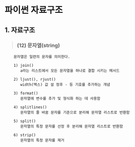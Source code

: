 # 파이썬 자료구조 

## 1. 자료구조
>   ### (12) 문자열(string)
        문자열은 일련의 문자를 의미한다.

        1) join()
           a라는 리스트에서 모든 문자열을 하나로 결합 시키는 메서드

        2) ljust(), rjust()
           width(맥스) 값 설 정후 - 등 기호를 추가하는 개념

        3) format()
           문자열에 변수를 추가 및 형식화 하는 데 사용함

        4) splitlines()
           문자열의 줄 바꿈 문자를 기준으로 분리해 문자열 리스트로 반환함
           
        5) split()
           문자열의 특정 문자를 선정 후 분리해 문자열 리스트로 반환함
        
        6) strip()
           문자열의 특정 문자를 제거